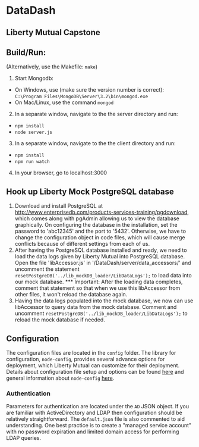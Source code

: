 # DataDash
## Liberty Mutual Capstone

## Build/Run:
(Alternatively, use the Makefile: `make`)

1. Start Mongodb:
  * On Windows, use (make sure the version number is correct):  
    `C:\Program Files\MongoDB\Server\3.2\bin\mongod.exe`
  * On Mac/Linux, use the command `mongod`
2. In a separate window, navigate to the the server directory and run:
  * `npm install`
  * `node server.js`
3. In a separate window, navigate to the the client directory and run:
  * `npm install`
  * `npm run watch`
4. In your browser, go to localhost:3000

## Hook up Liberty Mock PostgreSQL database

1. Download and install PostgreSQL at http://www.enterprisedb.com/products-services-training/pgdownload, which comes along with pgAdmin allowing us to view the database graphically. On configuring the database in the installation, set the password to 'abc12345' and the port to '5432'. Otherwise, we have to change the configuration object in code files, which will cause merge conflicts because of different settings from each of us.
2. After having the PostgreSQL database installed and ready, we need to load the data logs given by Liberty Mutual into PostgreSQL database. Open the file 'libAccessor.js' in '/DataDash/server/data_accessors/' and uncomment the statement `resetPostgreDB('../lib_mockDB_loader/LibDataLogs');` to load data into our mock database. *** Important: After the loading data completes, comment that statement so that when we use this libAccessor from other files, it won't reload the database again.
3. Having the data logs populated into the mock database, we now can use libAccessor to query data from the mock database. Comment and uncomment `resetPostgreDB('../lib_mockDB_loader/LibDataLogs');` to reload the mock database if needed.

## Configuration
The configuration files are located in the `config` folder. The library for configuration, `node-config`, provides several advance options for deployment, which Liberty Mutual can customize for their deployment. Details about configuration file setup and options can be found [here](https://github.com/lorenwest/node-config/wiki/Configuration-Files) and general information about `node-config` [here](https://github.com/lorenwest/node-config).

### Authentication
Parameters for authentication are located under the `AD` JSON object. If you are familiar with ActiveDirectory and LDAP then configuration should be relatively straightforward. The `default.json` file is also commented to aid understanding.
One best practice is to create a "managed service account" with no password expiration and limited domain access for performing LDAP queries.
